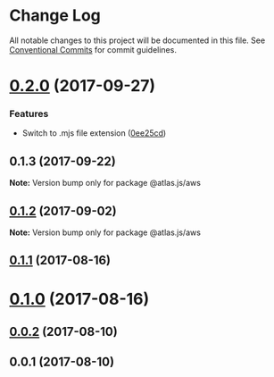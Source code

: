 # Change Log

All notable changes to this project will be documented in this file.
See [Conventional Commits](https://conventionalcommits.org) for commit guidelines.

<a name="0.2.0"></a>
# [0.2.0](https://github.com/strvcom/atlas.js/compare/@atlas.js/aws@0.1.3...@atlas.js/aws@0.2.0) (2017-09-27)


### Features

* Switch to .mjs file extension ([0ee25cd](https://github.com/strvcom/atlas.js/commit/0ee25cd))




<a name="0.1.3"></a>
## 0.1.3 (2017-09-22)




**Note:** Version bump only for package @atlas.js/aws

<a name="0.1.2"></a>
## [0.1.2](https://github.com/strvcom/atlas.js/compare/@atlas.js/aws@0.1.1...@atlas.js/aws@0.1.2) (2017-09-02)




**Note:** Version bump only for package @atlas.js/aws

<a name="0.1.1"></a>
## [0.1.1](https://github.com/strvcom/atlas.js/compare/@atlas.js/aws@0.1.0...@atlas.js/aws@0.1.1) (2017-08-16)




<a name="0.1.0"></a>
# [0.1.0](https://github.com/strvcom/atlas.js/compare/@atlas.js/aws@0.0.2...@atlas.js/aws@0.1.0) (2017-08-16)




<a name="0.0.2"></a>
## [0.0.2](https://github.com/strvcom/atlas.js/compare/@atlas.js/aws@0.0.1...@atlas.js/aws@0.0.2) (2017-08-10)




<a name="0.0.1"></a>
## 0.0.1 (2017-08-10)
